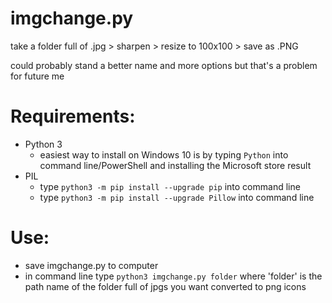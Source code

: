 # imgchange.py

take a folder full of .jpg > sharpen > resize to 100x100 > save as .PNG

could probably stand a better name and more options but that's a problem for future me

# Requirements:
* Python 3 
  * easiest way to install on Windows 10 is by typing `Python` into command line/PowerShell and installing the Microsoft store result
* PIL
  * type `python3 -m pip install --upgrade pip` into command line
  * type `python3 -m pip install --upgrade Pillow` into command line

# Use:
* save imgchange.py to computer
* in command line type `python3 imgchange.py folder` where 'folder' is the path name of the folder full of jpgs you want converted to png icons
